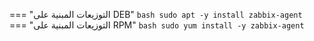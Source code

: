 === "التوزيعات المبنية على DEB"
    ```bash
    sudo apt -y install zabbix-agent
    ```
=== "التوزيعات المبنية على RPM"
    ```bash
    sudo yum install -y zabbix-agent
    ```